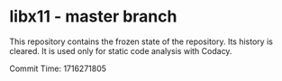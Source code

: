 # libx11 - master branch

This repository contains the frozen state of the repository.
Its history is cleared. It is used only for static code
analysis with Codacy.

Commit Time: 1716271805